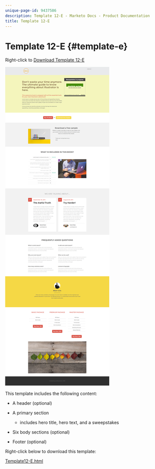 ```yaml
---
unique-page-id: 9437586
description: Template 12-E - Marketo Docs - Product Documentation
title: Template 12-E
---
```


# Template 12-E {#template-e}

Right-click to [Download Template 12-E](http://docs.marketo.com/download/attachments/9437586/template-12e.html?version=1&modificationdate=1438211652000&api=v2)

![](assets/image2015-8-4-14-3a45-3a47.png)

This template includes the following content:

* A header (optional)
* A primary section

    * includes hero title, hero text, and a sweepstakes

* Six body sections (optional)
* Footer (optional)

Right-click below to download this template:

[Template12-E.html](http://docs.marketo.com/download/attachments/9437586/template-12e.html?version=1&modificationdate=1438211652000&api=v2)
